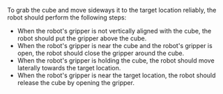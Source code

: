 To grab the cube and move sideways it to the target location reliably, the robot should perform the following steps:

- When the robot's gripper is not vertically aligned with the cube, the robot should put the gripper above the cube.
- When the robot's gripper is near the cube and the robot's gripper is open, the robot should close the gripper around the cube.
- When the robot's gripper is holding the cube, the robot should move laterally towards the target location.
- When the robot's gripper is near the target location, the robot should release the cube by opening the gripper.